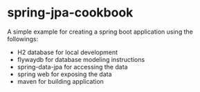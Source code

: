 # spring-jpa-cookbook

A simple example for creating a spring boot application using the followings:
- H2 database for local development
- flywaydb for database modeling instructions
- spring-data-jpa for accessing the data
- spring web for exposing the data
- maven for building application
